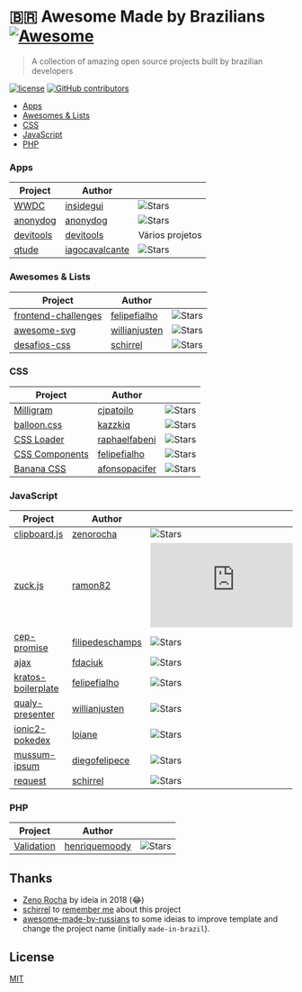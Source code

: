 # :brazil: Awesome Made by Brazilians [![Awesome](https://awesome.re/badge.svg)](https://awesome.re)

> A collection of amazing open source projects built by brazilian developers

[![license](https://img.shields.io/github/license/felipefialho/awesome-made-by-brazilians.svg)](/license)
[![GitHub contributors](https://img.shields.io/github/contributors/felipefialho/awesome-made-by-brazilians.svg)](https://github.com/felipefialho/frontend-challenges/graphs/contributors)

- [Apps](#apps)
- [Awesomes & Lists](#awesomes)
- [CSS](#css)
- [JavaScript](#js)
- [PHP](#php)

<a name="apps"></a>
### Apps

| Project | Author | |
|--|--|--|
| [WWDC](https://github.com/insidegui/WWDC) | [insidegui](https://github.com/insidegui) | ![Stars](https://img.shields.io/github/stars/insidegui/WWDC.svg?style=flat-square) |
 | [anonydog](https://github.com/anonydog/anonydog)|[anonydog](https://github.com/anonydog) |![Stars](https://img.shields.io/github/stars/anonydog/anonydog?style=flat-square)|
| [devitools](https://github.com/devitools) | [devitools](https://github.com/devitools) | Vários projetos|
|[qtude](https://github.com/iagocavalcante/medium) | [iagocavalcante](https://github.com/iagocavalcante) | ![Stars](https://img.shields.io/github/stars/iagocavalcante/medium?style=flat-square)|
<a name="awesomes"></a>
### Awesomes & Lists

| Project | Author | |
|--|--|--|
| [frontend-challenges](https://github.com/felipefialho/frontend-challenges) | [felipefialho](https://github.com/felipefialho) | ![Stars](https://img.shields.io/github/stars/felipefialho/frontend-challenges.svg?style=flat-square) |
| [awesome-svg](https://github.com/willianjusten/awesome-svg) | [willianjusten](https://github.com/willianjusten) | ![Stars](https://img.shields.io/github/stars/willianjusten/awesome-svg.svg?style=flat-square) |
| [desafios-css](https://github.com/schirrel/desafios-css)| [schirrel](https://github.com/schirrel)|  ![Stars](https://img.shields.io/github/stars/schirrel/desafios-css.svg?style=flat-square) |

<a name="css"></a>
### CSS

| Project | Author | | 
|--|--|--|
| [Milligram](https://github.com/milligram/milligram) | [cjpatoilo](https://github.com/cjpatoilo) | ![Stars](https://img.shields.io/github/stars/milligram/milligram.svg?style=flat-square) |
| [balloon.css](https://github.com/kazzkiq/balloon.css) | [kazzkiq](https://github.com/kazzkiq) | ![Stars](https://img.shields.io/github/stars/kazzkiq/balloon.css.svg?style=flat-square) |
| [CSS Loader](https://github.com/raphaelfabeni/css-loader) | [raphaelfabeni](https://github.com/raphaelfabeni) | ![Stars](https://img.shields.io/github/stars/raphaelfabeni/css-loader.svg?style=flat-square) |
| [CSS Components](https://github.com/felipefialho/css-components) | [felipefialho](https://github.com/felipefialho) | ![Stars](https://img.shields.io/github/stars/felipefialho/css-components.svg?style=flat-square) |
| [Banana CSS](https://github.com/bananacss/bananacss) | [afonsopacifer](https://github.com/afonsopacifer) | ![Stars](https://img.shields.io/github/stars/bananacss/bananacss.svg?style=flat-square) |

<a name="js"></a>
### JavaScript

| Project | Author | |
|--|--|--|
| [clipboard.js](https://github.com/zenorocha/clipboard.js) | [zenorocha](https://github.com/zenorocha) | ![Stars](https://img.shields.io/github/stars/zenorocha/clipboard.js.svg?style=flat-square) |
| [zuck.js](https://github.com/ramon82/zuck.js) | [ramon82](https://github.com/ramon82) | ![Stars](https://img.shields.io/github/stars/ramon82/zuck.js?style=flat-square) |
| [cep-promise](https://github.com/filipedeschamps/cep-promise) | [filipedeschamps](https://github.com/filipedeschamps) | ![Stars](https://img.shields.io/github/stars/filipedeschamps/cep-promise.svg?style=flat-square) |
| [ajax](https://github.com/fdaciuk/ajax) | [fdaciuk](https://github.com/fdaciuk) | ![Stars](https://img.shields.io/github/stars/fdaciuk/ajax.svg?style=flat-square) |
| [kratos-boilerplate](https://github.com/LFeh/kratos-boilerplate) | [felipefialho](https://github.com/felipefialho) | ![Stars](https://img.shields.io/github/stars/felipefialho/kratos-boilerplate.svg?style=flat-square) |
| [qualy-presenter](https://github.com/Qualy-org/qualy-presenter) | [willianjusten](https://github.com/willianjusten) | ![Stars](https://img.shields.io/github/stars/Qualy-org/qualy-presenter?style=flat-square) |
| [ionic2-pokedex](https://github.com/loiane/ionic2-pokedex) | [loiane](https://github.com/loiane) | ![Stars](https://img.shields.io/github/stars/loiane/ionic2-pokedex?style=flat-square) |
| [mussum-ipsum](https://github.com/diegofelipece/Mussum-Ipsum) | [diegofelipece](https://github.com/diegofelipece) | ![Stars](https://img.shields.io/github/stars/diegofelipece/Mussum-Ipsum?style=flat-square) |
| [request](https://github.com/schirrel/request) | [schirrel](https://github.com/schirrel) | ![Stars](https://img.shields.io/github/stars/schirrel/request?style=flat-square)

<a name="php"></a>
### PHP

| Project | Author | |
|--|--|--|
| [Validation](https://github.com/Respect/Validation) | [henriquemoody](https://github.com/henriquemoody) | ![Stars](https://img.shields.io/github/stars/Respect/Validation?style=flat-square) |

## Thanks

- [Zeno Rocha](https://github.com/zenorocha) by ideia in 2018 (😂)
- [schirrel](https://github.com/schirrel) to [remember me](https://github.com/frontendbr/forum/issues/1882) about this project 
- [awesome-made-by-russians](https://github.com/gaearon/awesome-made-by-russians) to some ideias to improve template and change the project name (initially `made-in-brazil`).

## License

[MIT](/license)
